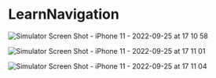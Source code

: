 # LearnNavigation

![Simulator Screen Shot - iPhone 11 - 2022-09-25 at 17 10 58](https://user-images.githubusercontent.com/33737009/192148192-190e9fe5-b8b9-4d96-92d4-ef9757dc87d9.png)

![Simulator Screen Shot - iPhone 11 - 2022-09-25 at 17 11 01](https://user-images.githubusercontent.com/33737009/192148197-f0a49b19-9a26-4f1e-a7fe-52f032df58ad.png)

![Simulator Screen Shot - iPhone 11 - 2022-09-25 at 17 11 04](https://user-images.githubusercontent.com/33737009/192148200-d534757c-34eb-4584-bb0f-00fea128b7ba.png)
